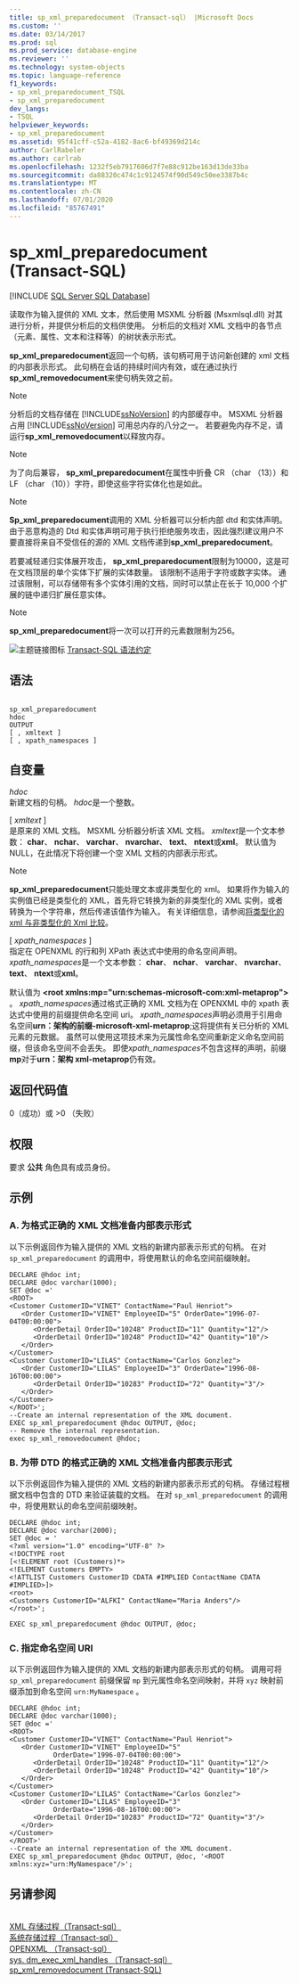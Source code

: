 ```yaml
---
title: sp_xml_preparedocument （Transact-sql） |Microsoft Docs
ms.custom: ''
ms.date: 03/14/2017
ms.prod: sql
ms.prod_service: database-engine
ms.reviewer: ''
ms.technology: system-objects
ms.topic: language-reference
f1_keywords:
- sp_xml_preparedocument_TSQL
- sp_xml_preparedocument
dev_langs:
- TSQL
helpviewer_keywords:
- sp_xml_preparedocument
ms.assetid: 95f41cff-c52a-4182-8ac6-bf49369d214c
author: CarlRabeler
ms.author: carlrab
ms.openlocfilehash: 1232f5eb7917606d7f7e88c912be163d13de33ba
ms.sourcegitcommit: da88320c474c1c9124574f90d549c50ee3387b4c
ms.translationtype: MT
ms.contentlocale: zh-CN
ms.lasthandoff: 07/01/2020
ms.locfileid: "85767491"
---
```

# <a name="sp_xml_preparedocument-transact-sql"></a>sp_xml_preparedocument (Transact-SQL)
[!INCLUDE [SQL Server SQL Database](../../includes/applies-to-version/sql-asdb.md)]

  读取作为输入提供的 XML 文本，然后使用 MSXML 分析器 (Msxmlsql.dll) 对其进行分析，并提供分析后的文档供使用。 分析后的文档对 XML 文档中的各节点（元素、属性、文本和注释等）的树状表示形式。  
  
 **sp_xml_preparedocument**返回一个句柄，该句柄可用于访问新创建的 xml 文档的内部表示形式。 此句柄在会话的持续时间内有效，或在通过执行**sp_xml_removedocument**来使句柄失效之前。  
  
> [!NOTE]  
>  分析后的文档存储在 [!INCLUDE[ssNoVersion](../../includes/ssnoversion-md.md)] 的内部缓存中。 MSXML 分析器占用 [!INCLUDE[ssNoVersion](../../includes/ssnoversion-md.md)] 可用总内存的八分之一。 若要避免内存不足，请运行**sp_xml_removedocument**以释放内存。  
  
> [!NOTE]  
>  为了向后兼容， **sp_xml_preparedocument**在属性中折叠 CR （char （13））和 LF （char （10））字符，即使这些字符实体化也是如此。  
  
> [!NOTE]  
>  **Sp_xml_preparedocument**调用的 XML 分析器可以分析内部 dtd 和实体声明。 由于恶意构造的 Dtd 和实体声明可用于执行拒绝服务攻击，因此强烈建议用户不要直接将来自不受信任的源的 XML 文档传递到**sp_xml_preparedocument**。  
>   
>  若要减轻递归实体展开攻击， **sp_xml_preparedocument**限制为10000，这是可在文档顶层的单个实体下扩展的实体数量。 该限制不适用于字符或数字实体。 通过该限制，可以存储带有多个实体引用的文档，同时可以禁止在长于 10,000 个扩展的链中递归扩展任意实体。  
  
> [!NOTE]  
>  **sp_xml_preparedocument**将一次可以打开的元素数限制为256。  

 ![主题链接图标](../../database-engine/configure-windows/media/topic-link.gif "“主题链接”图标") [Transact-SQL 语法约定](../../t-sql/language-elements/transact-sql-syntax-conventions-transact-sql.md)  
  
## <a name="syntax"></a>语法  
  
```  
  
sp_xml_preparedocument  
hdoc   
OUTPUT  
[ , xmltext ]  
[ , xpath_namespaces ]   
```  
  
## <a name="arguments"></a>自变量  
 *hdoc*  
 新建文档的句柄。 *hdoc*是一个整数。  
  
 [ *xmltext* ]  
 是原来的 XML 文档。 MSXML 分析器分析该 XML 文档。 *xmltext*是一个文本参数： **char**、 **nchar**、 **varchar**、 **nvarchar**、 **text**、 **ntext**或**xml**。 默认值为 NULL，在此情况下将创建一个空 XML 文档的内部表示形式。  
  
> [!NOTE]  
>  **sp_xml_preparedocument**只能处理文本或非类型化的 xml。 如果将作为输入的实例值已经是类型化的 XML，首先将它转换为新的非类型化的 XML 实例，或者转换为一个字符串，然后传递该值作为输入。 有关详细信息，请参阅[将类型化的 xml 与非类型化的 Xml 比较](../../relational-databases/xml/compare-typed-xml-to-untyped-xml.md)。  
  
 [ *xpath_namespaces* ]  
 指定在 OPENXML 的行和列 XPath 表达式中使用的命名空间声明。 *xpath_namespaces*是一个文本参数： **char**、 **nchar**、 **varchar**、 **nvarchar**、 **text**、 **ntext**或**xml**。  
  
 默认值为 **\<root xmlns:mp="urn:schemas-microsoft-com:xml-metaprop">** 。 *xpath_namespaces*通过格式正确的 XML 文档为在 OPENXML 中的 xpath 表达式中使用的前缀提供命名空间 uri。 *xpath_namespaces*声明必须用于引用命名空间**urn：架构的前缀-microsoft-xml-metaprop**;这将提供有关已分析的 XML 元素的元数据。 虽然可以使用这项技术来为元属性命名空间重新定义命名空间前缀，但该命名空间不会丢失。 即使*xpath_namespaces*不包含这样的声明，前缀**mp**对于**urn：架构 xml-metaprop**仍有效。  
  
## <a name="return-code-values"></a>返回代码值  
 0（成功）或 >0 （失败）  
  
## <a name="permissions"></a>权限  
 要求 **公共** 角色具有成员身份。  
  
## <a name="examples"></a>示例  
  
### <a name="a-preparing-an-internal-representation-for-a-well-formed-xml-document"></a>A. 为格式正确的 XML 文档准备内部表示形式  
 以下示例返回作为输入提供的 XML 文档的新建内部表示形式的句柄。 在对 `sp_xml_preparedocument` 的调用中，将使用默认的命名空间前缀映射。  
  
```  
DECLARE @hdoc int;  
DECLARE @doc varchar(1000);  
SET @doc ='  
<ROOT>  
<Customer CustomerID="VINET" ContactName="Paul Henriot">  
   <Order CustomerID="VINET" EmployeeID="5" OrderDate="1996-07-04T00:00:00">  
      <OrderDetail OrderID="10248" ProductID="11" Quantity="12"/>  
      <OrderDetail OrderID="10248" ProductID="42" Quantity="10"/>  
   </Order>  
</Customer>  
<Customer CustomerID="LILAS" ContactName="Carlos Gonzlez">  
   <Order CustomerID="LILAS" EmployeeID="3" OrderDate="1996-08-16T00:00:00">  
      <OrderDetail OrderID="10283" ProductID="72" Quantity="3"/>  
   </Order>  
</Customer>  
</ROOT>';  
--Create an internal representation of the XML document.  
EXEC sp_xml_preparedocument @hdoc OUTPUT, @doc;  
-- Remove the internal representation.  
exec sp_xml_removedocument @hdoc;  
```  
  
### <a name="b-preparing-an-internal-representation-for-a-well-formed-xml-document-with-a-dtd"></a>B. 为带 DTD 的格式正确的 XML 文档准备内部表示形式  
 以下示例返回作为输入提供的 XML 文档的新建内部表示形式的句柄。 存储过程根据文档中包含的 DTD 来验证装载的文档。 在对 `sp_xml_preparedocument` 的调用中，将使用默认的命名空间前缀映射。  
  
```  
DECLARE @hdoc int;  
DECLARE @doc varchar(2000);  
SET @doc = '  
<?xml version="1.0" encoding="UTF-8" ?>   
<!DOCTYPE root   
[<!ELEMENT root (Customers)*>  
<!ELEMENT Customers EMPTY>  
<!ATTLIST Customers CustomerID CDATA #IMPLIED ContactName CDATA #IMPLIED>]>  
<root>  
<Customers CustomerID="ALFKI" ContactName="Maria Anders"/>  
</root>';  
  
EXEC sp_xml_preparedocument @hdoc OUTPUT, @doc;  
```  
  
### <a name="c-specifying-a-namespace-uri"></a>C. 指定命名空间 URI  
 以下示例返回作为输入提供的 XML 文档的新建内部表示形式的句柄。 调用可将 `sp_xml_preparedocument` 前缀保留 `mp` 到元属性命名空间映射，并将 `xyz` 映射前缀添加到命名空间 `urn:MyNamespace` 。  
  
```  
DECLARE @hdoc int;  
DECLARE @doc varchar(1000);  
SET @doc ='  
<ROOT>  
<Customer CustomerID="VINET" ContactName="Paul Henriot">  
   <Order CustomerID="VINET" EmployeeID="5"   
           OrderDate="1996-07-04T00:00:00">  
      <OrderDetail OrderID="10248" ProductID="11" Quantity="12"/>  
      <OrderDetail OrderID="10248" ProductID="42" Quantity="10"/>  
   </Order>  
</Customer>  
<Customer CustomerID="LILAS" ContactName="Carlos Gonzlez">  
   <Order CustomerID="LILAS" EmployeeID="3"   
           OrderDate="1996-08-16T00:00:00">  
      <OrderDetail OrderID="10283" ProductID="72" Quantity="3"/>  
   </Order>  
</Customer>  
</ROOT>'  
--Create an internal representation of the XML document.  
EXEC sp_xml_preparedocument @hdoc OUTPUT, @doc, '<ROOT xmlns:xyz="urn:MyNamespace"/>';  
```  
  
## <a name="see-also"></a>另请参阅  
 <br>[XML 存储过程（Transact-sql）](../../relational-databases/system-stored-procedures/xml-stored-procedures-transact-sql.md)
 <br>[系统存储过程（Transact-sql）](../../relational-databases/system-stored-procedures/system-stored-procedures-transact-sql.md)
 <br>[OPENXML （Transact-sql）](../../t-sql/functions/openxml-transact-sql.md)
 <br>[sys. dm_exec_xml_handles （Transact-sql）](../system-dynamic-management-views/sys-dm-exec-xml-handles-transact-sql.md)
 <br>[sp_xml_removedocument (Transact-SQL)](../../relational-databases/system-stored-procedures/sp-xml-removedocument-transact-sql.md)
  
  
